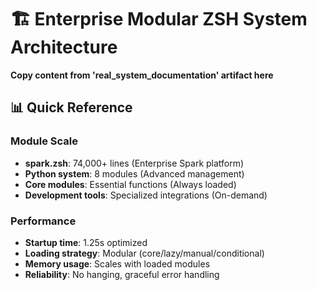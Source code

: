 # 🏗️ Enterprise Modular ZSH System Architecture

**Copy content from 'real_system_documentation' artifact here**

## 📊 Quick Reference

### Module Scale
- **spark.zsh**: 74,000+ lines (Enterprise Spark platform)
- **Python system**: 8 modules (Advanced management)  
- **Core modules**: Essential functions (Always loaded)
- **Development tools**: Specialized integrations (On-demand)

### Performance
- **Startup time**: 1.25s optimized
- **Loading strategy**: Modular (core/lazy/manual/conditional)
- **Memory usage**: Scales with loaded modules
- **Reliability**: No hanging, graceful error handling
